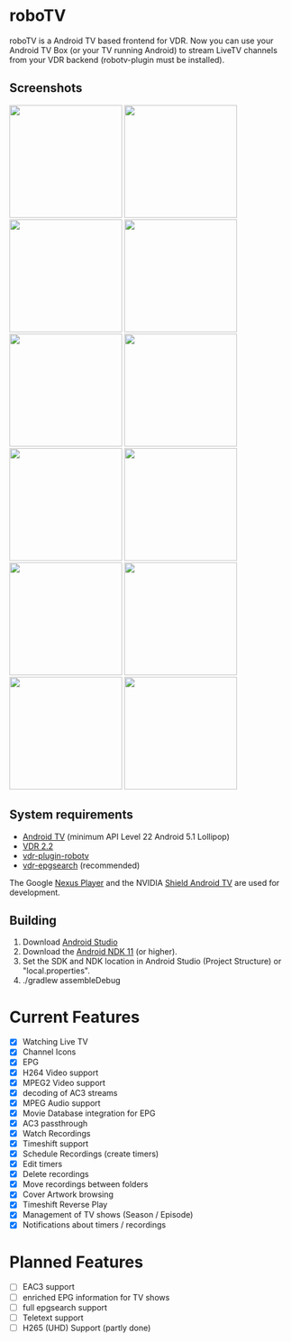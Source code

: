 # roboTV

roboTV is a Android TV based frontend for VDR.
Now you can use your Android TV Box (or your TV running Android) to stream LiveTV channels from your VDR backend (robotv-plugin must be installed).

## Screenshots

<img src="https://raw.githubusercontent.com/pipelka/roboTV/master/media/screenshots/livetv.jpg" width="200" />
<img src="https://raw.githubusercontent.com/pipelka/roboTV/master/media/screenshots/livetv-shortcuts.jpg" width="200" />
<img src="https://raw.githubusercontent.com/pipelka/roboTV/master/media/screenshots/livetv-timeshift.jpg" width="200" />
<img src="https://raw.githubusercontent.com/pipelka/roboTV/master/media/screenshots/epg.jpg" width="200" />
<img src="https://raw.githubusercontent.com/pipelka/roboTV/master/media/screenshots/epg-genre.jpg" width="200" />
<img src="https://raw.githubusercontent.com/pipelka/roboTV/master/media/screenshots/multiaudio.jpg" width="200" />
<img src="https://raw.githubusercontent.com/pipelka/roboTV/master/media/screenshots/homescreen.jpg" width="200" />
<img src="https://raw.githubusercontent.com/pipelka/roboTV/master/media/screenshots/movies-folders.jpg" width="200" />
<img src="https://raw.githubusercontent.com/pipelka/roboTV/master/media/screenshots/movies-all.jpg" width="200" />
<img src="https://raw.githubusercontent.com/pipelka/roboTV/master/media/screenshots/movies-details.jpg" width="200" />
<img src="https://raw.githubusercontent.com/pipelka/roboTV/master/media/screenshots/movies-playback.jpg" width="200" />
<img src="https://raw.githubusercontent.com/pipelka/roboTV/master/media/screenshots/setup.jpg" width="200" />

## System requirements

* [Android TV](https://www.android.com/tv/) (minimum API Level 22 Android 5.1 Lollipop)
* [VDR 2.2](http://www.vdr-wiki.de/)
* [vdr-plugin-robotv](https://github.com/pipelka/vdr-plugin-robotv)
* [vdr-epgsearch](http://www.vdr-wiki.de/wiki/index.php/Epgsearch-plugin) (recommended)

The Google [Nexus Player](https://www.google.com/nexus/player/) and the NVIDIA [Shield Android TV](https://shield.nvidia.com/android-tv) are used for development.

## Building

1. Download [Android Studio](https://developer.android.com/studio/index.html)
2. Download the [Android NDK 11](https://developer.android.com/ndk/downloads/index.html) (or higher).
3. Set the SDK and NDK location in Android Studio (Project Structure) or "local.properties".
4. ./gradlew assembleDebug

# Current Features

- [x] Watching Live TV
- [x] Channel Icons
- [x] EPG
- [x] H264 Video support
- [x] MPEG2 Video support
- [x] decoding of AC3 streams
- [x] MPEG Audio support
- [x] Movie Database integration for EPG
- [x] AC3 passthrough
- [x] Watch Recordings
- [x] Timeshift support
- [x] Schedule Recordings (create timers)
- [x] Edit timers
- [x] Delete recordings
- [x] Move recordings between folders
- [x] Cover Artwork browsing
- [x] Timeshift Reverse Play
- [x] Management of TV shows (Season / Episode)
- [x] Notifications about timers / recordings

# Planned Features

- [ ] EAC3 support
- [ ] enriched EPG information for TV shows
- [ ] full epgsearch support
- [ ] Teletext support
- [ ] H265 (UHD) Support (partly done)
